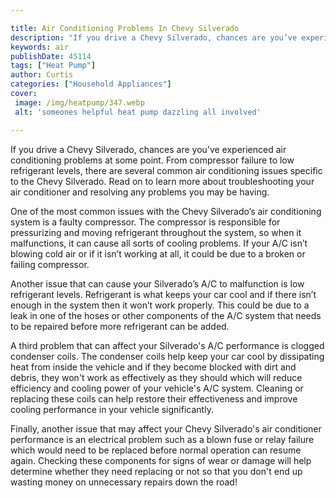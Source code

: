 ```yaml
---

title: Air Conditioning Problems In Chevy Silverado
description: "If you drive a Chevy Silverado, chances are you’ve experienced air conditioning problems at some point. From compressor failure to...see more detail"
keywords: air
publishDate: 45114
tags: ["Heat Pump"]
author: Curtis
categories: ["Household Appliances"]
cover: 
 image: /img/heatpump/347.webp
 alt: 'someones helpful heat pump dazzling all involved'

---
```


If you drive a Chevy Silverado, chances are you’ve experienced air conditioning problems at some point. From compressor failure to low refrigerant levels, there are several common air conditioning issues specific to the Chevy Silverado. Read on to learn more about troubleshooting your air conditioner and resolving any problems you may be having. 

One of the most common issues with the Chevy Silverado’s air conditioning system is a faulty compressor. The compressor is responsible for pressurizing and moving refrigerant throughout the system, so when it malfunctions, it can cause all sorts of cooling problems. If your A/C isn’t blowing cold air or if it isn’t working at all, it could be due to a broken or failing compressor. 

Another issue that can cause your Silverado’s A/C to malfunction is low refrigerant levels. Refrigerant is what keeps your car cool and if there isn’t enough in the system then it won’t work properly. This could be due to a leak in one of the hoses or other components of the A/C system that needs to be repaired before more refrigerant can be added. 

A third problem that can affect your Silverado's A/C performance is clogged condenser coils. The condenser coils help keep your car cool by dissipating heat from inside the vehicle and if they become blocked with dirt and debris, they won't work as effectively as they should which will reduce efficiency and cooling power of your vehicle's A/C system. Cleaning or replacing these coils can help restore their effectiveness and improve cooling performance in your vehicle significantly. 

Finally, another issue that may affect your Chevy Silverado's air conditioner performance is an electrical problem such as a blown fuse or relay failure which would need to be replaced before normal operation can resume again. Checking these components for signs of wear or damage will help determine whether they need replacing or not so that you don't end up wasting money on unnecessary repairs down the road!

